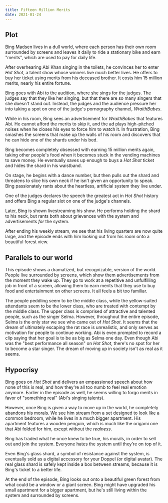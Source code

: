 ```yaml
---
title: Fifteen Million Merits
date: 2021-01-24
---
```

## Plot

Bing Madsen lives in a dull world, where each person has their own room surrounded by screens and leaves it daily to ride a stationary bike and earn "merits", which are used to pay for daily life.

After overhearing Abi Khan singing in the toilets, he convinces her to enter *Hot Shot*, a talent show whose winners live much better lives. He offers to buy her ticket using merits from his deceased brother. It costs him 15 million merits, nearly his entire fortune.

Bing goes with Abi to the audition, where she sings for the judges. The judges say that they like her singing, but that there are so many singers that she doesn't stand out. Instead, the judges and the audience pressure her into taking a spot on one of the judge's pornography channel, *WraithBabes*.

While in his room, Bing sees an advertisement for *WraithBabes* that features Abi. He cannot afford the merits to skip it, and the ad plays high-pitched noises when he closes his eyes to force him to watch it. In frustration, Bing smashes the screens that make up the walls of his room and discovers that he can hide one of the shards under his bed.

Bing becomes completely obsessed with earning 15 million merits again, taking other people's food when it becomes stuck in the vending machines to save money. He eventually saves up enough to buys a *Hot Shot* ticket and hides the shard in his waistband.

On stage, he begins with a dance number, but then pulls out the shard and threatens to slice his own neck if he isn't given an opportunity to speak. Bing passionately rants about the heartless, artificial system they live under.

One of the judges declares the speech the greatest act in *Hot Shot* history and offers Bing a regular slot on one of the judge's channels.

Later, Bing is shown livestreaming his show. He performs holding the shard to his neck, but rants both about grievances with the system and advertisements *for* the system.

After ending his weekly stream, we see that his living quarters are now quite large, and the episode ends with him looking out from his room onto a beautiful forest view.


## Parallels to our world

This episode shows a dramatized, but recognizable, version of the world. People live surrounded by screens, which show them advertisements from the moment they wake up. They go to work at a repetitive and unfulfilling job in front of a screen, allowing them to earn merits that they use to buy food and entertainment on other screens. It all feels a bit too familiar.

The people peddling seem to be the middle class, while the yellow-suited attendants seem to be the lower class, who are treated with contempt by the middle class. The upper class is comprised of attractive and talented people, such as the singer Selma. However, throughout the entire episode, Selma is the only star we see who came out of *Hot Shot*. It seems that the dream of ultimately escaping the rat race is unrealistic, and only serves as motivation for people to continue working. Abi is even prompted to record a clip saying that her goal is to be as big as Selma one day. Even though Abi was the "best performance all season" on *Hot Shot*, there's no spot for her to become a star singer. The dream of moving up in society isn't as real as it seems.


## Hypocrisy

Bing goes on *Hot Shot* and delivers an empassioned speech about how none of this is real, and how they're all too numb to feel real emotion anymore. Earlier in the episode as well, he seems willing to forgo merits in favor of "something real" (Abi's singing talents).

However, once Bing is given a way to move up in the world, he completely abandons his morals. We see him stream from a set designed to look like a common bedroom, while he lives in a much bigger apartment. His apartment features a wooden penguin, which is much like the origami one that Abi folded for him, except without the *realness*.

Bing has traded what he once knew to be true, his morals, in order to sell out and join the system. Everyone hates the system until they're on top of it.

Even Bing's glass shard, a symbol of resistance against the system, is eventually sold as a digital accessory for your Doppel (or digital avatar). The real glass shard is safely kept inside a box between streams, because it is Bing's ticket to a better life.

At the end of the episode, Bing looks out onto a beautiful green forest from what could be a window or a giant screen. Bing might have upgraded his small apartment for a bigger apartment, but he's still living within the system and surrounded by screens.

